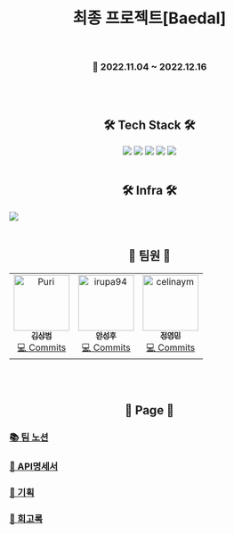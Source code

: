 <h1 align="center"><b>최종 프로젝트[Baedal]</b></h2>

<br>
<h3 align="center">📆 2022.11.04 ~ 2022.12.16</h4>

<br>
<br>
<h2 align="center"><b>🛠 Tech Stack 🛠</b></h3>
<p align="center">
<img src="https://img.shields.io/badge/Spring-6DB33F?style=for-the-badge&logo=github&logoColor=white">
<img src="https://img.shields.io/badge/github-181717?style=for-the-badge&logo=github&logoColor=white">
<img src="https://img.shields.io/badge/linux-FCC624?style=for-the-badge&logo=linux&logoColor=black">
<img src="https://img.shields.io/badge/aws-232F3E?style=for-the-badge&logo=aws&logoColor=white">
<img src="https://img.shields.io/badge/Docker-2496ED?style=for-the-badge&logo=Docker&logoColor=white">

<br>
<br>
<h2 align="center"><b>🛠 Infra 🛠</b></h3>
<img src="https://user-images.githubusercontent.com/5901912/206967206-874e4288-68de-4120-be6f-ab96ffa2a02a.png">


<br>
<br>
<h2 align="center"><b>🙋 팀원 🙋</b></h3>
<table align="center">
  <tbody>
    <tr>
      <td align="center"><a href="https://github.com/Puri12/"><img src="https://avatars.githubusercontent.com/u/5901912?v=4?s=100" width="100px;" alt="Puri"/><br /><sub><b>김상범</b></sub></a><br /><a href="https://github.com/baedal-project/baedal/commits?author=Puri12" title="Code">💻 Commits</a></td>
      <td align="center"><a href="https://github.com/irupa94/"><img src="https://avatars.githubusercontent.com/u/113871156?v=4?s=100" width="100px;" alt="irupa94"/><br /><sub><b>안성후</b></sub></a><br /><a href="https://github.com/baedal-project/baedal/commits?author=irupa94" title="Code">💻 Commits</a></td>
      <td align="center"><a href="https://github.com/celinaym/"><img src="https://avatars.githubusercontent.com/u/113876596?v=4?s=100" width="100px;" alt="celinaym"/><br /><sub><b>정영민</b></sub></a><br /><a href="https://github.com/baedal-project/baedal/commits?author=celinaym" title="Code">💻 Commits</a></td>
    </tr>
  </tbody>
  <tfoot>
  </tfoot>
</table>

<br>
<br>
<h2 align="center"><b>📜 Page 📜</b></h3>

### [📚 팀 노션](https://www.notion.so/3-f5068448165e43adae70d6f112891ebb)
### [📘 API명세서](https://github.com/baedal-project/baedal/wiki/API-%EB%AA%85%EC%84%B8%EC%84%9C)
### [📗 기획](https://github.com/baedal-project/baedal/wiki/%EA%B8%B0%ED%9A%8D)
### [📙 회고록](https://github.com/baedal-project/baedal/wiki/%ED%9A%8C%EA%B3%A0%EB%A1%9D)
